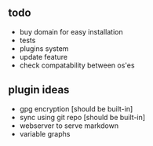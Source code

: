 ## todo

- buy domain for easy installation
- tests
- plugins system
- update feature
- check compatability between os'es

## plugin ideas
- gpg encryption [should be built-in]
- sync using git repo [should be built-in]
- webserver to serve markdown
- variable graphs